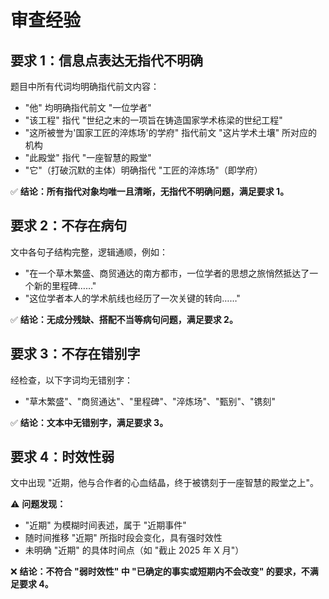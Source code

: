 # 审查经验

## 要求 1：信息点表达无指代不明确

题目中所有代词均明确指代前文内容：
- "他" 均明确指代前文 "一位学者"
- "该工程" 指代 "世纪之末的一项旨在铸造国家学术栋梁的世纪工程"
- "这所被誉为'国家工匠的淬炼场'的学府" 指代前文 "这片学术土壤" 所对应的机构
- "此殿堂" 指代 "一座智慧的殿堂"
- "它"（打破沉默的主体）明确指代 "工匠的淬炼场"（即学府）

✅ **结论：所有指代对象均唯一且清晰，无指代不明确问题，满足要求 1。**

## 要求 2：不存在病句

文中各句子结构完整，逻辑通顺，例如：
- "在一个草木繁盛、商贸通达的南方都市，一位学者的思想之旅悄然抵达了一个新的里程碑……"
- "这位学者本人的学术航线也经历了一次关键的转向……"

✅ **结论：无成分残缺、搭配不当等病句问题，满足要求 2。**

## 要求 3：不存在错别字

经检查，以下字词均无错别字：
- "草木繁盛"、"商贸通达"、"里程碑"、"淬炼场"、"甄别"、"镌刻"

✅ **结论：文本中无错别字，满足要求 3。**

## 要求 4：时效性弱

文中出现 "近期，他与合作者的心血结晶，终于被镌刻于一座智慧的殿堂之上"。

⚠️ **问题发现：**
- "近期" 为模糊时间表述，属于 "近期事件"
- 随时间推移 "近期" 所指时段会变化，具有强时效性
- 未明确 "近期" 的具体时间点（如 "截止 2025 年 X 月"）

❌ **结论：不符合 "弱时效性" 中 "已确定的事实或短期内不会改变" 的要求，不满足要求 4。**